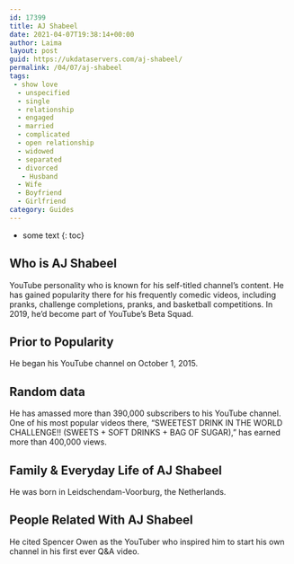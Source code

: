 ```yaml
---
id: 17399
title: AJ Shabeel
date: 2021-04-07T19:38:14+00:00
author: Laima
layout: post
guid: https://ukdataservers.com/aj-shabeel/
permalink: /04/07/aj-shabeel
tags:
 - show love
  - unspecified
  - single
  - relationship
  - engaged
  - married
  - complicated
  - open relationship
  - widowed
  - separated
  - divorced
   - Husband
  - Wife
  - Boyfriend
  - Girlfriend
category: Guides
---
```


* some text
{: toc}


## Who is AJ Shabeel
                  
                  
                  
YouTube personality who is known for his self-titled channel&#8217;s content. He has gained popularity there for his frequently comedic videos, including pranks, challenge completions, pranks, and basketball competitions. In 2019, he&#8217;d become part of YouTube&#8217;s Beta Squad. 
                  
              
            
              
            
                
                
                
## Prior to Popularity
                  
                  
                  
He began his YouTube channel on October 1, 2015.
                  
              
            
              
            
                
                
                
## Random data
                  
                  
                  
He has amassed more than 390,000 subscribers to his YouTube channel. One of his most popular videos there, &#8220;SWEETEST DRINK IN THE WORLD CHALLENGE!! (SWEETS + SOFT DRINKS + BAG OF SUGAR),&#8221; has earned more than 400,000 views.
                  
              
            
              
            
                
                
                
## Family & Everyday Life of AJ Shabeel
                  
                  
                  
He was born in Leidschendam-Voorburg, the Netherlands.
                  
              
            
              
            
                
                
                
## People Related With AJ Shabeel
                  
                  
                  
He cited Spencer Owen as the YouTuber who inspired him to start his own channel in his first ever Q&A video.
                  
              
            
              
            
                
              
            
              
              
            
            
              
            
          
          
          